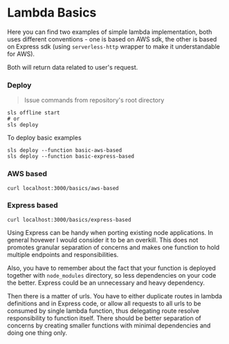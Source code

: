 # Lambda Basics

Here you can find two examples of simple lambda implementation, both uses different conventions - one is based on AWS sdk, the other is based on Express sdk (using `serverless-http` wrapper to make it understandable for AWS).

Both will return data related to user's request.

### Deploy

> Issue commands from repository's root directory

```
sls offline start
# or
sls deploy
```

To deploy basic examples

```
sls deploy --function basic-aws-based
sls deploy --function basic-express-based
```


### AWS based 

```
curl localhost:3000/basics/aws-based
```

### Express based 

```
curl localhost:3000/basics/express-based
```

Using Express can be handy when porting existing node applications. In general hovewer I would consider it to be an overkill. This does not promotes granular separation of concerns and makes one function to hold multiple endpoints and responsibilities.

Also, you have to remember about the fact that your function is deployed together with `node_modules` directory, so less dependencies on your code the better. Express could be an unnecessary and heavy dependency.

Then there is a matter of urls. You have to either duplicate routes in lambda definitions and in Express code, or allow all requests to all urls to be consumed by single lambda function, thus delegating route resolve responsibility to function itself. There should be better separation of concerns by creating smaller functions with minimal dependencies and doing one thing only.

